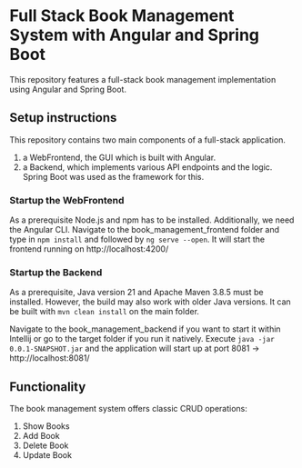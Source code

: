 # Full Stack Book Management System with Angular and Spring Boot
This repository features a full-stack book management implementation using Angular and Spring Boot.

## Setup instructions
This repository contains two main components of a full-stack application.  
1. a WebFrontend, the GUI which is built with Angular.
2. a Backend, which implements various API endpoints and the logic. Spring Boot was used as the framework for this.

### Startup the WebFrontend
As a prerequisite Node.js and npm has to be installed. Additionally, we need the Angular CLI.
Navigate to the book_management_frontend folder and type in ```npm install``` and followed by ```ng serve --open```. It will start the frontend running on http://localhost:4200/ 

### Startup the Backend
As a prerequisite, Java version 21 and Apache Maven 3.8.5 must be installed. However, the build may also work with older Java versions.
It can be built with ```mvn clean install``` on the main folder.

Navigate to the book_management_backend if you want to start it within Intellij or go to the target folder if you run it natively.
Execute ```java -jar 0.0.1-SNAPSHOT.jar``` and the application will start up at port 8081 -> http://localhost:8081/

## Functionality
The book management system offers classic CRUD operations:
1. Show Books
2. Add Book
3. Delete Book
4. Update Book